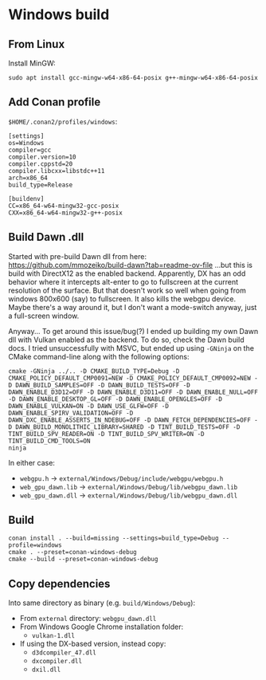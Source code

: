 # Windows build

## From Linux
Install MinGW:
```shell
sudo apt install gcc-mingw-w64-x86-64-posix g++-mingw-w64-x86-64-posix
```

## Add Conan profile
`$HOME/.conan2/profiles/windows`:
```
[settings]
os=Windows
compiler=gcc
compiler.version=10
compiler.cppstd=20
compiler.libcxx=libstdc++11
arch=x86_64
build_type=Release

[buildenv]
CC=x86_64-w64-mingw32-gcc-posix
CXX=x86_64-w64-mingw32-g++-posix
```

## Build Dawn .dll
Started with pre-build Dawn dll from here: https://github.com/mmozeiko/build-dawn?tab=readme-ov-file
...but this is build with DirectX12 as the enabled backend. Apparently, DX has an odd behavior where it
intercepts alt-enter to go to fullscreen at the current resolution of the surface. But that doesn't work
so well when going from windows 800x600 (say) to fullscreen. It also kills the webgpu device. Maybe
there's a way around it, but I don't want a mode-switch anyway, just a full-screen window.

Anyway... To get around this issue/bug(?) I ended up building my own Dawn dll with Vulkan enabled as the backend.
To do so, check the Dawn build docs. I tried unsuccessfully with MSVC, but ended up using `-GNinja` on the CMake
command-line along with the following options:
```shell
cmake -GNinja ../.. -D CMAKE_BUILD_TYPE=Debug -D CMAKE_POLICY_DEFAULT_CMP0091=NEW -D CMAKE_POLICY_DEFAULT_CMP0092=NEW -D DAWN_BUILD_SAMPLES=OFF -D DAWN_BUILD_TESTS=OFF -D DAWN_ENABLE_D3D12=OFF -D DAWN_ENABLE_D3D11=OFF -D DAWN_ENABLE_NULL=OFF -D DAWN_ENABLE_DESKTOP_GL=OFF -D DAWN_ENABLE_OPENGLES=OFF -D DAWN_ENABLE_VULKAN=ON -D DAWN_USE_GLFW=OFF -D DAWN_ENABLE_SPIRV_VALIDATION=OFF -D DAWN_DXC_ENABLE_ASSERTS_IN_NDEBUG=OFF -D DAWN_FETCH_DEPENDENCIES=OFF -D DAWN_BUILD_MONOLITHIC_LIBRARY=SHARED -D TINT_BUILD_TESTS=OFF -D TINT_BUILD_SPV_READER=ON -D TINT_BUILD_SPV_WRITER=ON -D TINT_BUILD_CMD_TOOLS=ON
ninja
```

In either case:
* `webgpu.h` -> `external/Windows/Debug/include/webgpu/webgpu.h`
* `web_gpu_dawn.lib` -> `external/Windows/Debug/lib/webgpu_dawn.lib`
* `web_gpu_dawn.dll` -> `external/Windows/Debug/lib/webgpu_dawn.dll`

## Build
```shell
conan install . --build=missing --settings=build_type=Debug --profile=windows
cmake . --preset=conan-windows-debug
cmake --build --preset=conan-windows-debug
```

## Copy dependencies
Into same directory as binary (e.g. `build/Windows/Debug`):
* From `external` directory: `webgpu_dawn.dll`
* From Windows Google Chrome installation folder:
  * `vulkan-1.dll`
* If using the DX-based version, instead copy:
  * `d3dcompiler_47.dll`
  * `dxcompiler.dll`
  * `dxil.dll`